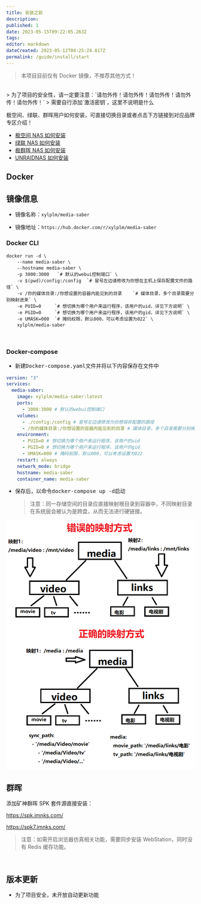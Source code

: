 ```yaml
---
title: 安装之前
description:
published: 1
date: 2023-05-15T09:22:05.263Z
tags:
editor: markdown
dateCreated: 2023-05-12T04:25:24.817Z
permalink: /guide/install/start
---
```


> 本项目目前仅有 Docker 镜像，不推荐其他方式！

<br>
> 为了项目的安全性，请一定要注意：`请勿外传！请勿外传！请勿外传！请勿外传！请勿外传！`
> 需要自行添加`激活密钥`，这里不说明是什么
<br>

极空间、绿联、群晖用户如何安装，可直接切换目录或者点击下方链接到对应品牌专区介绍！

- [极空间 NAS 如何安装](/guide/install/zspase/)
- [绿联 NAS 如何安装](/guide/install/ugreen/)
- [极群晖 NAS 如何安装](/guide/install/synology/)
- [UNRAIDNAS 如何安装](/guide/install/unraid/)

## Docker

## 镜像信息

- 镜像名称：`xylplm/media-saber`

- 镜像地址：`https://hub.docker.com/r/xylplm/media-saber`
  </br>

### Docker CLI

```shell
docker run -d \
    --name media-saber \
    --hostname media-saber \
    -p 3000:3000   `# 默认的webui控制端口` \
    -v $(pwd)/config:/config  `# 冒号左边请修改为你想在主机上保存配置文件的路径` \
    -v /你的媒体目录:/你想设置的容器内能见到的目录    `# 媒体目录，多个目录需要分别映射进来` \
    -e PUID=0     `# 想切换为哪个用户来运行程序，该用户的uid，详见下方说明` \
    -e PGID=0     `# 想切换为哪个用户来运行程序，该用户的gid，详见下方说明` \
    -e UMASK=000  `# 掩码权限，默认000，可以考虑设置为022` \
    xylplm/media-saber
```

<br>

### Docker-compose

- 新建<kbd>Docker-compose.yaml</kbd>文件并将以下内容保存在文件中

```yaml
version: "3"
services:
  media-saber:
    image: xylplm/media-saber:latest
    ports:
      - 3000:3000 # 默认的webui控制端口
    volumes:
      - ./config:/config # 冒号左边请修改为你想保存配置的路径
      - /你的媒体目录:/你想设置的容器内能见到的目录 # 媒体目录，多个目录需要分别映射进来，需要满足配置文件说明中的要求
    environment:
      - PUID=0 # 想切换为哪个用户来运行程序，该用户的uid
      - PGID=0 # 想切换为哪个用户来运行程序，该用户的gid
      - UMASK=000 # 掩码权限，默认000，可以考虑设置为022
    restart: always
    network_mode: bridge
    hostname: media-saber
    container_name: media-saber
```

- 保存后，以命令<kbd>docker-compose up -d</kbd>启动
  <br>
  > 注意：同一存储空间的目录应直接映射根目录到容器中，不同映射目录在系统层会被认为是跨盘，从而无法进行硬链接。

![volume.png](./images/volume.png)

## 群晖

添加矿神群晖 SPK 套件源直接安装：

https://spk.imnks.com/

https://spk7.imnks.com/

> 注意：如需开启浏览器仿真相关功能，需要同步安装 WebStation，同时没有 Redis 缓存功能。

<br>

## 版本更新

- 为了项目安全，未开放自动更新功能
